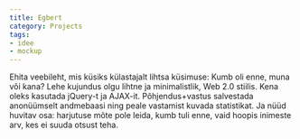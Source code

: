 ```yaml
---
title: Egbert
category: Projects
tags:
- idee
- mockup
---
```


Ehita veebileht, mis k&uuml;siks k&uuml;lastajalt lihtsa k&uuml;simuse: Kumb oli enne, muna v&otilde;i kana? Lehe kujundus olgu lihtne ja minimalistlik, Web 2.0 stiilis. Kena oleks kasutada jQuery-t ja AJAX-it. P&otilde;hjendus+vastus salvestada anon&uuml;&uuml;mselt andmebaasi ning peale vastamist kuvada statistikat. Ja n&uuml;&uuml;d huvitav osa: harjutuse m&otilde;te pole leida, kumb tuli enne, vaid hoopis inimeste arv, kes ei suuda otsust teha.